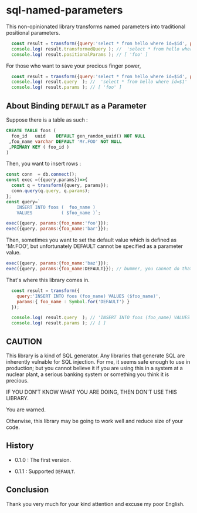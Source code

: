 
 sql-named-parameters
================================================================================

This non-opinionated library transforms named parameters into traditional
positional parameters.

```JavaScript
  const result = transform({query:'select * from hello where id=$id', params:{ id: "foo" }});
  console.log( result.transformedQuery ); //  'select * from hello where id=$1'
  console.log( result.positionalParams ); // [ 'foo' ]
```

For those who want to save your precious finger power,

```JavaScript
  const result = transform({query:'select * from hello where id=$id', params:{ id: "foo" }});
  console.log( result.query  ); //  'select * from hello where id=$1'
  console.log( result.params ); // [ 'foo' ]
```


 About Binding `DEFAULT` as a Parameter
--------------------------------------------------------------------------------
Suppose there is a table as such :

```SQL
CREATE TABLE foos (
  foo_id   uuid    DEFAULT gen_random_uuid() NOT NULL
 ,foo_name varchar DEFAULT 'Mr.FOO' NOT NULL
 ,PRIMARY KEY ( foo_id )
)
```

Then, you want to insert rows :

```JavaScript
const conn  = db.connect();
const exec =({query,params})=>{
  const q = transform({query, params});
  conn.query(q.query, q.params);
};
const query=`
    INSERT INTO foos (  foo_name )
    VALUES           ( $foo_name )`;

exec({query, params:{foo_name:'foo'}});
exec({query, params:{foo_name:'bar'}});
```

Then, sometimes you want to set the default value which is defined as 'Mr.FOO',
but unfortunately DEFAULT cannot be specified as a parameter value. 

```JavaScript
exec({query, params:{foo_name:'baz'}});
exec({query, params:{foo_name:DEFAULT}}); // bummer, you cannot do that.
```

That's where this library comes in.

```JavaScript
  const result = transform({
    query:'INSERT INTO foos (foo_name) VALUES ($foo_name)', 
    params:{ foo_name : Symbol.for('DEFAULT') }
  });

  console.log( result.query  ); // 'INSERT INTO foos (foo_name) VALUES ( DEFAULT )'
  console.log( result.params ); // [ ]
```

 CAUTION
--------------------------------------------------------------------------------
This library is a kind of SQL generator. Any libraries that generate SQL are
inherently vulnable for SQL injection. For me, it seems safe enough to use in
production; but you cannot believe it if you are using this in a system at a
nuclear plant,  a serious banking system or something you think it is precious.

IF YOU DON'T KNOW WHAT YOU ARE DOING, THEN DON'T USE THIS LIBRARY. 

You are warned.

Otherwise, this library may be going to work well and reduce size of your code.


 History
--------------------------------------------------------------------------------
- 0.1.0 :  The first version.

- 0.1.1 : Supported `DEFAULT`.


 Conclusion
--------------------------------------------------------------------------------
Thank you very much for your kind attention and excuse my poor English.



